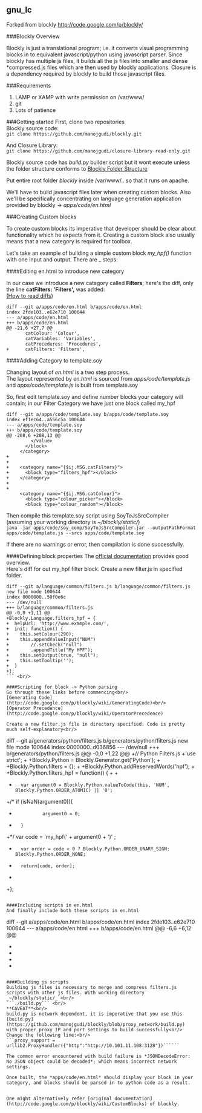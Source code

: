 gnu_lc
---
Forked from blockly http://code.google.com/p/blockly/

###Blockly Overview

Blockly is just a translational program; i.e. it converts visual programming blocks in to equivalent javascript/python using javascript parser. Since blockly has multiple js files, it builds all the js files into smaller and dense *compressed.js files which are then used by blockly applications.
Closure is a dependency required by blockly to build those javascript files.
<br/>

###Requirements
1. LAMP or XAMP with write permission on /var/www/
2. git
3. Lots of patience

###Getting started
First, clone two repositories<br/>
Blockly source code:<br/>
`git clone https://github.com/manojgudi/blockly.git`

And Closure Library:<br/>
`git clone https://github.com/manojgudi/closure-library-read-only.git`

Blockly source code has *build.py* builder script but it wont execute unless the folder structure conforms to [Blockly Folder Structure](http://code.google.com/p/blockly/wiki/Closure)

Put entire root folder _blockly_ inside /var/www/.. so that it runs on apache. 

We'll have to build javascript files later when creating custom blocks. Also we'll be specifically concentrating on language generation application provided by blockly -> *apps/code/en.html* 


###Creating Custom blocks

To create custom blocks its imperative that developer should be clear about functionality which he expects from it. Creating a custom block also usually means that a new category is required for toolbox. 

Let's take an example of building a simple custom block *my_hpf()* function with one input and output. There are _ steps:<br/>

####Editing en.html to introduce new category

In our case we introduce a new category called **Filters**; here's the diff, only the line **catFilters: 'Filters',** was added: <br/>
[(How to read diffs)](http://stackoverflow.com/questions/2529441/how-to-work-with-diff-representation-in-git)

```
diff --git a/apps/code/en.html b/apps/code/en.html
index 2fde103..e62e710 100644
--- a/apps/code/en.html
+++ b/apps/code/en.html
@@ -21,6 +27,7 @@
       catColour: 'Colour',
       catVariables: 'Variables',
       catProcedures: 'Procedures',
+      catFilters: 'Filters',
```

####Adding Category to template.soy

Changing layout of *en.html* is a two step process. <br/>
The layout represented by *en.html* is sourced from *apps/code/template.js* and *apps/code/template.js* is built from template.soy

So, first edit template.soy and define number blocks your category will contain; in our Filter Category we have just one block called my_hpf

```
diff --git a/apps/code/template.soy b/apps/code/template.soy
index ef1ec64..a556c5a 100644
--- a/apps/code/template.soy
+++ b/apps/code/template.soy
@@ -208,6 +208,13 @@
         </value>
       </block>
     </category>
+ 
+
+    <category name="{$ij.MSG.catFilters}">
+      <block type="filters_hpf"></block>
+    </category>   
+    
+
     <category name="{$ij.MSG.catColour}">
       <block type="colour_picker"></block>
       <block type="colour_random"></block>
```

Then compile this template.soy script using SoyToJsSrcCompiler<br/>
(assuming your working directory is *~/blockly/static/*)<br/>
```java -jar apps/code/soy_comp/SoyToJsSrcCompiler.jar --outputPathFormat apps/code/template.js --srcs apps/code/template.soy```

If there are no warnings or error, then compilation is done successfully.

####Defining block properties
The [official documentation](http://code.google.com/p/blockly/wiki/DefiningBlocks) provides good overview.<br/>
Here's diff for out my_hpf filter block. Create a new filter.js in specified folder.<br/>

```
diff --git a/language/common/filters.js b/language/common/filters.js
new file mode 100644
index 0000000..50f0e6c
--- /dev/null
+++ b/language/common/filters.js
@@ -0,0 +1,11 @@
+Blockly.Language.filters_hpf = {
+  helpUrl: 'http://www.example.com/',
+  init: function() {
+    this.setColour(290);
+    this.appendValueInput("NUM")
+        //.setCheck("null")
+        .appendTitle("My HPF");
+    this.setOutput(true, "null");
+    this.setTooltip('');
+  }
+};
``` <br/>

####Scripting for block -> Python parsing
Go through these links before commencing<br/>
[Generating Code](http://code.google.com/p/blockly/wiki/GeneratingCode)<br/>
[Operator Precedence](http://code.google.com/p/blockly/wiki/OperatorPrecedence)

Create a new filter.js file in directory specified. Code is pretty much self-explanatory<br/>

```
diff --git a/generators/python/filters.js b/generators/python/filters.js
new file mode 100644
index 0000000..d036856
--- /dev/null
+++ b/generators/python/filters.js
@@ -0,0 +1,22 @@
+// Python Filters.js
+'use strict';
+
+Blockly.Python = Blockly.Generator.get('Python');
+
+Blockly.Python.filters = {};
+
+Blockly.Python.addReservedWords('hpf');
+
+Blockly.Python.filters_hpf = function() {
+
+       
+       var argument0 = Blockly.Python.valueToCode(this, 'NUM', Blockly.Python.ORDER_ATOMIC) || '0';
+/*     if (isNaN(argument0)){
+               argument0 = 0;
+       }
+*/     var code = 'my_hpf(' + argument0 + ')' ;
+       var order = code < 0 ? Blockly.Python.ORDER_UNARY_SIGN: Blockly.Python.ORDER_NONE;
+       return[code, order];
+
+};
```

####Including scripts in en.html
And finally include both these scripts in en.html

```
diff --git a/apps/code/en.html b/apps/code/en.html
index 2fde103..e62e710 100644
--- a/apps/code/en.html
+++ b/apps/code/en.html
@@ -6,6 +6,12 @@
   <script type="text/javascript" src="/storage.js"></script>
   <script type="text/javascript" src="../_soy/soyutils.js"></script>
   <script type="text/javascript" src="template.js"></script>
+
+  <!-- My Scripts -->
+  <script type="text/javascript" src="../../language/common/filters.js"></script>
+ <script type="text/javascript" src="../../generators/python/filters.js"></script>
```

####Building js scripts
Building js files is necessary to merge and compress filters.js scripts with other js files. With working directory _~/blockly/static/_ <br/>
```./build.py``` <br/>
**CAVEAT**<br/>
build.py is network dependent, it is imperative that you use this [build.py](https://github.com/manojgudi/blockly/blob/proxy_network/build.py) with proper proxy IP and port settings to build successfully<br/>
Change the following line:<br/>
```proxy_support = urllib2.ProxyHandler({"http":"http://10.101.11.108:3128"})``````

The common error encountered with build failure is *JSONDecodeError: No JSON object could be decoded*; which means incorrect network settings.

Once built, the *apps/code/en.html* should display your block in your category, and blocks should be parsed in to python code as a result.


One might alternatively refer [original documentation](http://code.google.com/p/blockly/wiki/CustomBlocks) of blockly.